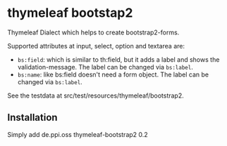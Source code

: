 # thymeleaf bootstap2

Thymeleaf Dialect which helps to create bootstrap2-forms.

Supported attributes at input, select, option and textarea are:

- `bs:field`: which is similar to th:field, but it adds a label and shows the
   validation-message. The label can be changed via `bs:label`.
- `bs:name`: like bs:field doesn't need a form object.
  The label can be changed via `bs:label`.

See the testdata at src/test/resources/thymeleaf/bootstrap2.

## Installation
Simply add
    <dependency>
        <groupId>de.ppi.oss</groupId>
        <artifactId>thymeleaf-bootstrap2</artifactId>
        <version>0.2</version>
    </dependency>
